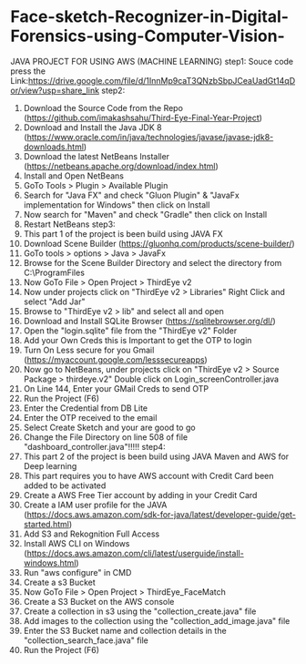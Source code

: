 # Face-sketch-Recognizer-in-Digital-Forensics-using-Computer-Vision-
JAVA PROJECT FOR USING AWS (MACHINE LEARNING)
step1:
Souce code press the Link:https://drive.google.com/file/d/1InnMp9caT3QNzbSbpJCeaUadGt14qDor/view?usp=share_link
step2:
1. Download the Source Code from the Repo (https://github.com/imakashsahu/Third-Eye-Final-Year-Project)
2. Download and Install the Java JDK 8 (https://www.oracle.com/in/java/technologies/javase/javase-jdk8-downloads.html)
3. Download the latest NetBeans Installer (https://netbeans.apache.org/download/index.html)
3. Install and Open NetBeans
4. GoTo Tools > Plugin > Available Plugin 
5. Search for "Java FX" and check "Gluon Plugin" & "JavaFx implementation for Windows" then click on Install
6. Now search for "Maven" and check "Gradle" then click on Install
7. Restart NetBeans
 step3:
9. This part 1 of the project is been build using JAVA FX
10. Download Scene Builder (https://gluonhq.com/products/scene-builder/)
11. GoTo tools > options > Java > JavaFx
12. Browse for the Scene Builder Directory and select the directory from C:\ProgramFiles
13. Now GoTo File > Open Project > ThirdEye v2
14. Now under projects click on "ThirdEye v2 > Libraries" Right Click and select "Add Jar"
15. Browse to "ThirdEye v2 > lib" and select all and open
16. Download and Install SQLite Browser (https://sqlitebrowser.org/dl/)
17. Open the "login.sqlite" file from the "ThirdEye v2" Folder
18. Add your Own Creds this is Important to get the OTP to login
19. Turn On Less secure for you Gmail (https://myaccount.google.com/lesssecureapps)
20. Now go to NetBeans, under projects click on "ThirdEye v2 > Source Package > thirdeye.v2" Double click on Login_screenController.java
21. On Line 144, Enter your GMail Creds to send OTP
22. Run the Project (F6)
23. Enter the Credential from DB Lite
24. Enter the OTP received to the email 
25. Select Create Sketch and your are good to go 
26. Change the File Directory on line 508 of file "dashboard_controller.java"!!!!!
step4:
1. This part 2 of the project is been build using JAVA Maven and AWS for Deep learning
2. This part requires you to have AWS account with Credit Card been added to be activated
3. Create a AWS Free Tier account by adding in your Credit Card
4. Create a IAM user profile for the JAVA (https://docs.aws.amazon.com/sdk-for-java/latest/developer-guide/get-started.html)
5. Add S3 and Rekognition Full Access
4. Install AWS CLI on Windows (https://docs.aws.amazon.com/cli/latest/userguide/install-windows.html)
5. Run "aws configure" in CMD
5. Create a s3 Bucket 
6. Now GoTo File > Open Project > ThirdEye_FaceMatch
7. Create a S3 Bucket on the AWS console
8. Create a collection in s3 using the "collection_create.java" file
9. Add images to the collection using the "collection_add_image.java" file
10. Enter the S3 Bucket name and collection details in the "collection_search_face.java" file
11. Run the Project (F6)
